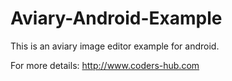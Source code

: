 # Aviary-Android-Example
This is an aviary image editor example for android.

For more details: http://www.coders-hub.com
